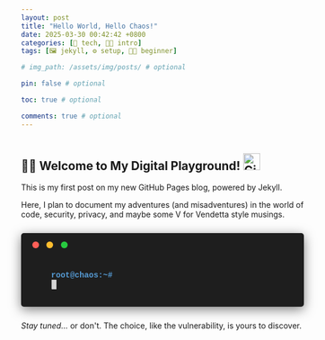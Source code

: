 ```yaml
---
layout: post
title: "Hello World, Hello Chaos!"
date: 2025-03-30 00:42:42 +0800
categories: [🤖 tech, 👋🏻 intro]
tags: [🖼️ jekyll, ⚙️ setup, 👶🏻 beginner]

# img_path: /assets/img/posts/ # optional

pin: false # optional

toc: true # optional

comments: true # optional
---
```


<p align="center">
  <img src="https://capsule-render.vercel.app/api?type=waving&color=gradient&height=65&section=body" alt=""/>
</p>

## 👋🏻 Welcome to My Digital Playground! <img src="https://media.giphy.com/media/W5eoZHPpUx9sapR0eu/giphy.gif" width="30px" alt="Git"/>&nbsp;

This is my first post on my new GitHub Pages blog, powered by Jekyll.

Here, I plan to document my adventures (and misadventures) in the world of code, security, privacy, and maybe some V for Vendetta style musings.

<!-- Terminal Container -->
<div class="hacker-terminal">
  <div class="hacker-terminal-header">
    <span class="dot red"></span>
    <span class="dot yellow"></span>
    <span class="dot green"></span>
  </div>
  <div class="hacker-terminal-body">
    <span class="prompt">root@chaos:~#</span>
    <span id="new-typewriter-output"></span><span class="cursor blink">▋</span>
  </div>
</div>


<!-- Basic Styling -->
<style>
.hacker-terminal {
  background-color: #1e1e1e; 
  color: #d4d4d4; 
  font-family: 'Consolas', 'Courier New', monospace; 
  border-radius: 5px;
  padding: 15px 20px;
  margin: 25px 0;
  box-shadow: 0 5px 20px rgba(0, 0, 0, 0.5);
  position: relative; 
  overflow: hidden;
}

.hacker-terminal-header {
  padding-bottom: 8px;
  margin-bottom: 12px;
}

.hacker-terminal-header .dot {
  display: inline-block;
  width: 12px;
  height: 12px;
  border-radius: 50%;
  margin-right: 5px;
}
.hacker-terminal-header .red { background-color: #ff5f57; }
.hacker-terminal-header .yellow { background-color: #ffbd2e; }
.hacker-terminal-header .green { background-color: #27c93f; }

.hacker-terminal-body {
  white-space: pre-wrap; 
  word-wrap: break-word;
}

.hacker-terminal .prompt {
  color: #569cd6; 
  font-weight: bold;
  margin-right: 8px;
}

.hacker-terminal .cursor {
  display: inline-block;
  background-color: #d4d4d4;
  width: 8px; 
  margin-left: 1px;
  opacity: 1; 
  transition: opacity 0.1s; 
}

.hacker-terminal .cursor.blink {
  animation: blink-animation 1s step-end infinite;
}

@keyframes blink-animation {
  0%, 100% { opacity: 1; } 
  50% { opacity: 0; } 
}

.hacker-terminal .cursor.typing-done {
  animation: none; 
  opacity: 1; 
}
</style>

<!-- JavaScript for Typing Effect -->
<script>
(function() { 

  document.addEventListener('DOMContentLoaded', () => {
    const outputElement = document.getElementById('new-typewriter-output');
    const cursorElement = document.querySelector('.hacker-terminal .cursor'); 
    const textToType = 'echo "Chaos is the new black."'; 
    const typingSpeed = 110; 
    const initialDelay = 600; 
    let charIndex = 0;

    if (!outputElement || !cursorElement) {
      console.error("Error: Typewriter target or cursor element not found!");
      return; 
    }

    function type() {
      if (charIndex < textToType.length) {
        outputElement.textContent += textToType.charAt(charIndex);
        charIndex++;
        setTimeout(type, typingSpeed);
      } else {

        cursorElement.classList.remove('blink');
        cursorElement.classList.add('typing-done'); 
        console.log("Typing effect complete.");
      }
    }

    outputElement.textContent = '';
    cursorElement.classList.add('blink'); 
    cursorElement.classList.remove('typing-done'); 

    setTimeout(type, initialDelay);
  });

})(); 
</script>

*Stay tuned...* or don't. The choice, like the vulnerability, is yours to discover.

<br>
<p align="center">
  <img src="https://capsule-render.vercel.app/api?type=waving&color=gradient&height=65&section=footer" alt=""/>
</p>